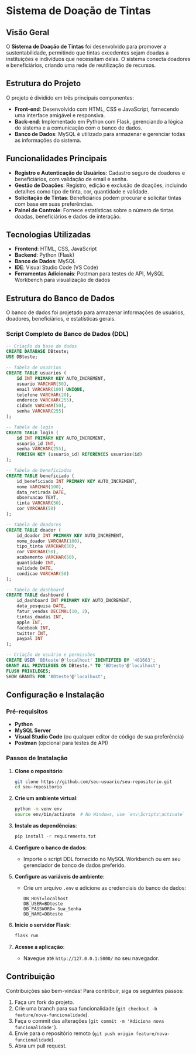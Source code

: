 
# Sistema de Doação de Tintas

## Visão Geral
O **Sistema de Doação de Tintas** foi desenvolvido para promover a sustentabilidade, permitindo que tintas excedentes sejam doadas a instituições e indivíduos que necessitam delas. O sistema conecta doadores e beneficiários, criando uma rede de reutilização de recursos.

## Estrutura do Projeto
O projeto é dividido em três principais componentes:

- **Front-end**: Desenvolvido com HTML, CSS e JavaScript, fornecendo uma interface amigável e responsiva.
- **Back-end**: Implementado em Python com Flask, gerenciando a lógica do sistema e a comunicação com o banco de dados.
- **Banco de Dados**: MySQL é utilizado para armazenar e gerenciar todas as informações do sistema.

## Funcionalidades Principais
- **Registro e Autenticação de Usuários**: Cadastro seguro de doadores e beneficiários, com validação de email e senha.
- **Gestão de Doações**: Registro, edição e exclusão de doações, incluindo detalhes como tipo de tinta, cor, quantidade e validade.
- **Solicitação de Tintas**: Beneficiários podem procurar e solicitar tintas com base em suas preferências.
- **Painel de Controle**: Fornece estatísticas sobre o número de tintas doadas, beneficiários e dados de interação.

## Tecnologias Utilizadas
- **Frontend**: HTML, CSS, JavaScript
- **Backend**: Python (Flask)
- **Banco de Dados**: MySQL
- **IDE**: Visual Studio Code (VS Code)
- **Ferramentas Adicionais**: Postman para testes de API, MySQL Workbench para visualização de dados

## Estrutura do Banco de Dados
O banco de dados foi projetado para armazenar informações de usuários, doadores, beneficiários, e estatísticas gerais.

### Script Completo de Banco de Dados (DDL)

```sql
-- Criação da base de dados
CREATE DATABASE DBteste;
USE DBteste;

-- Tabela de usuários
CREATE TABLE usuarios (
    id INT PRIMARY KEY AUTO_INCREMENT,
    usuario VARCHAR(50),
    email VARCHAR(100) UNIQUE,
    telefone VARCHAR(20),
    endereco VARCHAR(255),
    cidade VARCHAR(50),
    senha VARCHAR(255)
);

-- Tabela de login
CREATE TABLE login (
    id INT PRIMARY KEY AUTO_INCREMENT,
    usuario_id INT,
    senha VARCHAR(255),
    FOREIGN KEY (usuario_id) REFERENCES usuarios(id)
);

-- Tabela de beneficiados
CREATE TABLE beneficiado (
    id_beneficiado INT PRIMARY KEY AUTO_INCREMENT,
    nome VARCHAR(100),
    data_retirada DATE,
    observacao TEXT,
    tinta VARCHAR(50),
    cor VARCHAR(50)
);

-- Tabela de doadores
CREATE TABLE doador (
    id_doador INT PRIMARY KEY AUTO_INCREMENT,
    nome_doador VARCHAR(100),
    tipo_tinta VARCHAR(50),
    cor VARCHAR(50),
    acabamento VARCHAR(50),
    quantidade INT,
    validade DATE,
    condicao VARCHAR(50)
);

-- Tabela de dashboard
CREATE TABLE dashboard (
    id_dashboard INT PRIMARY KEY AUTO_INCREMENT,
    data_pesquisa DATE,
    fatur_vendas DECIMAL(10, 2),
    tintas_doadas INT,
    apple INT,
    facebook INT,
    twitter INT,
    paypal INT
);

-- Criação de usuário e permissões
CREATE USER 'BDteste'@'localhost' IDENTIFIED BY '461663';
GRANT ALL PRIVILEGES ON DBteste.* TO 'BDteste'@'localhost';
FLUSH PRIVILEGES;
SHOW GRANTS FOR 'BDteste'@'localhost';
```

## Configuração e Instalação

### Pré-requisitos
- **Python**
- **MySQL Server**
- **Visual Studio Code** (ou qualquer editor de código de sua preferência)
- **Postman** (opcional para testes de API)

### Passos de Instalação
1. **Clone o repositório**:
   ```bash
   git clone https://github.com/seu-usuario/seu-repositorio.git
   cd seu-repositorio
   ```

2. **Crie um ambiente virtual**:
   ```bash
   python -m venv env
   source env/bin/activate  # No Windows, use `env\Scripts\activate`
   ```

3. **Instale as dependências**:
   ```bash
   pip install -r requirements.txt
   ```

4. **Configure o banco de dados**:
   - Importe o script DDL fornecido no MySQL Workbench ou em seu gerenciador de banco de dados preferido.

5. **Configure as variáveis de ambiente**:
   - Crie um arquivo `.env` e adicione as credenciais do banco de dados:
     ```env
     DB_HOST=localhost
     DB_USER=BDteste
     DB_PASSWORD= Sua_Senha
     DB_NAME=DBteste
     ```

6. **Inicie o servidor Flask**:
   ```bash
   flask run
   ```

7. **Acesse a aplicação**:
   - Navegue até `http://127.0.0.1:5000/` no seu navegador.


## Contribuição
Contribuições são bem-vindas! Para contribuir, siga os seguintes passos:
1. Faça um fork do projeto.
2. Crie uma branch para sua funcionalidade (`git checkout -b feature/nova-funcionalidade`).
3. Faça o commit das alterações (`git commit -m 'Adiciona nova funcionalidade'`).
4. Envie para o repositório remoto (`git push origin feature/nova-funcionalidade`).
5. Abra um pull request.


